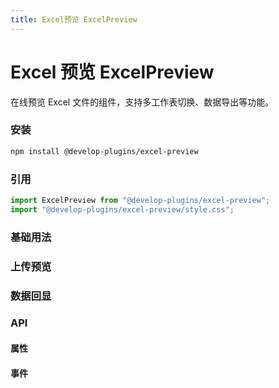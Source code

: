 ```yaml
---
title: Excel预览 ExcelPreview
---
```


# Excel 预览 ExcelPreview

在线预览 Excel 文件的组件，支持多工作表切换、数据导出等功能。

### 安装

```bash
npm install @develop-plugins/excel-preview
```

### 引用

```javascript
import ExcelPreview from "@develop-plugins/excel-preview";
import "@develop-plugins/excel-preview/style.css";
```

### 基础用法

<script setup>
import { ref } from 'vue'
import ExcelPreview from "@develop-plugins/excel-preview";
import '@develop-plugins/excel-preview/style.css'

const excelData = ref();

const excelCode = `<template>
  <ExcelPreview 
    :data="excelData"
    :showToolbar="true"
    :showSheetTabs="true"
  />
</template>

<script setup>
import ExcelPreview from '@develop-plugins/excel-preview'
import '@develop-plugins/excel-preview/style.css'
<\/script>`

const uploadCode = `<template>
  <div class="upload-area">
    <n-upload :default-upload="false" accept=".xlsx,.xls" :max="1" @update:file-list="onFileListUpdate">
      <n-button type="primary">选择 Excel 文件</n-button>
    </n-upload>
    <span class="upload-name">{{ uploadFileName || '未选择文件' }}</span>
    <div style="height: 500px; border: 1px solid #e4e7ed; border-radius: 4px; margin-top: 12px;">
      <ExcelPreview :data="excelData" :showToolbar="true" />
    </div>
  </div>
</template>

<script setup>
import { ref } from 'vue'
import ExcelPreview from '@develop-plugins/excel-preview'
import '@develop-plugins/excel-preview/style.css'

const excelData = ref(null)
const uploadFileName = ref('')
const onFileListUpdate = async (fileList) => {
  const file = fileList?.[0]?.file
  if (!file) return
  const buf = await file.arrayBuffer()
  uploadFileName.value = file.name
  excelData.value = buf
}
<\/script>`

// BaseTable 列与数据
const propsColumns = [
  { title: '属性', key: 'prop' },
  { title: '说明', key: 'desc' },
  { title: '类型', key: 'type' },
  { title: '默认值', key: 'default' },
]
const propsData = [
  { prop: 'data', desc: '数据源，支持ArrayBuffer、Uint8Array、Array、Blob', type: 'Uint8Array/ArrayBuffer/Array/Blob', default: '{}' },
  { prop: 'dropdownMenu', desc: '表头下拉菜单', type: 'Boolean/Array/Object', default: 'true' },
  { prop: 'contextMenu', desc: '表格右键菜单', type: 'Boolean/Array/Object', default: 'true' },
  { prop: 'readOnly', desc: '是否只读', type: 'Boolean', default: 'false' },
  { prop: 'rowHeaders', desc: '是否显示行标题', type: 'Boolean', default: 'true' },
  { prop: 'colHeaders', desc: '是否显示列标题', type: 'Boolean', default: 'true' },
  { prop: 'manualRowResize', desc: '是否手动调整行高', type: 'Boolean', default: 'true' },
  { prop: 'manualColumnResize', desc: '是否手动调整列宽', type: 'Boolean', default: 'true' },
  { prop: 'width', desc: '表格宽度', type: 'String/Number', default: "'100%'" },
  { prop: 'height', desc: '表格高度', type: 'String/Number', default: "'400px'" },
  { prop: 'colWidths', desc: '表格列宽度', type: 'Number/Array/Function', default: '100' },
  { prop: 'minSpareRows', desc: '导入excel时保留的最小行数', type: 'Number', default: '0' },
  { prop: 'minSpareCols', desc: '导入excel时保留的最小列数', type: 'Number', default: '0' },
  { prop: 'downloadFileName', desc: '导出excel文件名', type: 'String', default: "'export.xlsx'" },
  { prop: 'showToolbar', desc: '是否显示工具栏', type: 'Boolean', default: 'true' },
]

const eventsColumns = [
  { title: '事件名', key: 'name' },
  { title: '说明', key: 'desc' },
  { title: '回调参数', key: 'args' },
]
const eventsData = [
  { name: 'export', desc: '导出事件', args: '(data)' },
  { name: 'save', desc: '保存事件', args: '(data)' },
]
// 上传处理（文档内示例使用）
const uploadFileName = ref('')
const onFileListUpdate = async (fileList) => {
  const file = fileList?.[0]?.file
  if (!file) return
  const buf = await file.arrayBuffer()
  uploadFileName.value = file.name
  excelData.value = buf
}

// 数据回显（模拟接口）示例代码与逻辑
const echoCode = `<template>
  <div>
    <n-button type="primary" :loading="loadingEcho" @click="onFetchEcho">加载远程数据</n-button>
    <div style="height: 500px; border: 1px solid #e4e7ed; border-radius: 4px; margin-top: 12px;">
      <ExcelPreview :data="echoData" :showToolbar="true" @save="onEchoSave" />
    </div>
  </div>
</template>

<script setup>
import { ref } from 'vue'
import ExcelPreview from '@develop-plugins/excel-preview'
import '@develop-plugins/excel-preview/style.css'

const echoData = ref(null)
const loadingEcho = ref(false)

const fetchEchoData = async () => {
  await new Promise((resolve) => setTimeout(resolve, 1000))
  return [
    {
      sheetName: '用户列表',
      data: [
        ['ID', '姓名', '城市', '积分'],
        ['1', '张三', '北京', '120'],
        ['2', '李四', '上海', '98'],
        ['3', '王五', '深圳', '78']
      ],
      styles: [],
      mergeList: []
    },
    {
      sheetName: '统计',
      data: [
        ['日期', '新增', '活跃'],
        ['2025-10-01', '24', '80'],
        ['2025-10-02', '18', '76']
      ],
      styles: [],
      mergeList: []
    }
  ]
}

const onFetchEcho = async () => {
  loadingEcho.value = true
  echoData.value = await fetchEchoData()
  loadingEcho.value = false
}
const onEchoSave = (data) => {
  console.log('数据回显保存', data)
}
<\/script>`

const echoData = ref(null)
const loadingEcho = ref(false)
const fetchEchoData = async () => {
  await new Promise((resolve) => setTimeout(resolve, 1000))
  return [
    {
      sheetName: '用户列表',
      data: [
        ['ID', '姓名', '城市', '积分'],
        ['1', '张三', '北京', '120'],
        ['2', '李四', '上海', '98'],
        ['3', '王五', '深圳', '78']
      ],
      styles: [],
      mergeList: []
    },
    {
      sheetName: '统计',
      data: [
        ['日期', '新增', '活跃'],
        ['2025-10-01', '24', '80'],
        ['2025-10-02', '18', '76']
      ],
      styles: [],
      mergeList: []
    }
  ]
}
const onFetchEcho = async () => {
  loadingEcho.value = true
  echoData.value = await fetchEchoData()
  loadingEcho.value = false
}
const onEchoSave = (data) => {
  console.log('数据回显保存', data)
}
</script>

<CodeCard :code="excelCode">
  <template #demo>
    <div>
      <ExcelPreview
        :data="excelData"
        :showToolbar="true"
        downloadFileName="示例表格.xlsx"
      />
    </div>
  </template>
</CodeCard>

### 上传预览

<CodeCard :code="uploadCode">
  <template #demo>
    <div class="upload-area">
      <n-upload :default-upload="false" accept=".xlsx,.xls" :max="1" @update:file-list="onFileListUpdate">
        <n-button type="primary" ghost>选择 Excel 文件</n-button>
      </n-upload>
      <div>
        <ExcelPreview
          :data="excelData"
          :showToolbar="true"
          downloadFileName="示例表格.xlsx"
        />
      </div>
    </div>
  </template>
</CodeCard>

### 数据回显

<CodeCard :code="echoCode">
  <template #demo>
    <div>
      <n-button type="primary" ghost :loading="loadingEcho" @click="onFetchEcho">加载远程数据</n-button>
      <div style="height: 500px; border: 1px solid #e4e7ed; border-radius: 4px; margin-top: 12px;">
        <ExcelPreview
          :data="echoData"
          :showToolbar="true"
          @save="onEchoSave"
          downloadFileName="接口回显.xlsx"
        />
      </div>
    </div>
  </template>
</CodeCard>

### API

#### 属性

<BaseTable :columns="propsColumns" :data="propsData" />

#### 事件

<BaseTable :columns="eventsColumns" :data="eventsData" />

<style>
/* 取消 VitePress 文档样式对 ExcelPreview 内部表格的影响 */
.vp-doc .excel-preview table {
  display: table;          /* 恢复为标准表格布局，避免被设为 block */
  overflow: visible;       /* 取消文档为表格设置的滚动容器 */
  width: 100%;             /* 不强制整行宽度，交由组件自身控制 */
  max-width: none;         /* 取消最大宽度限制，避免被压缩 */
  margin: 0;               /* 清除文档默认的上下间距 */
  background: transparent; /* 取消背景色，交由组件主题控制 */
  border: none;            /* 移除文档为表格设置的边框 */
}
.vp-doc .excel-preview table thead,
.vp-doc .excel-preview table tbody,
.vp-doc .excel-preview table tr,
.vp-doc .excel-preview table th,
.vp-doc .excel-preview table td {
  background: transparent; /* 取消斑马纹与头部背景 */
}
.vp-doc .excel-preview table th,
.vp-doc .excel-preview table td {
  padding: 0;              /* 清除文档默认单元格内边距 */
  border: none;            /* 清除文档为表格设置的边框 */
  vertical-align: middle;  /* 恢复为常规对齐，避免被文档样式改动 */
  text-align: inherit;     /* 文本对齐交由组件或父级控制 */
  white-space: normal;     /* 取消可能的 nowrap 等影响 */
  box-shadow: none;        /* 去除文档可能添加的阴影 */
}
.vp-doc .excel-preview table tbody tr:nth-child(2n) {
  background: transparent; /* 移除偶数行背景 */
}

/* 进一步收紧影响范围到 Handsontable 内部表格 */
.vp-doc .excel-preview .handsontable table {
  display: table;
  width: 100%;
   margin: 0;
  background: transparent;
  border: none;
}
.vp-doc .excel-preview .handsontable .htCore {
  width: 100%;
  border-collapse: collapse;            /* 保持紧凑网格 */
  border-left: 1px solid #e6e8eb;      /* 左边框与参考图一致 */
  border-top: 1px solid #e6e8eb;       /* 顶部边框与参考图一致 */
}
.vp-doc .excel-preview .handsontable .htCore th,
.vp-doc .excel-preview .handsontable .htCore td {
  padding: 0;                          /* 单元格无额外内边距 */
  border-right: 1px solid #e6e8eb;     /* 右侧网格线 */
  border-bottom: 1px solid #e6e8eb;    /* 底部网格线 */
  background: #fff;                    /* 网格背景为白色 */
  vertical-align: middle;              /* 内容垂直居中 */
}
.vp-doc .excel-preview .handsontable .htCore th {
  background: #f5f6f8;                 /* 表头浅灰背景 */
  color: #333;                         /* 文本颜色适中 */
  font-weight: 500;                    /* 表头半粗 */
}
.vp-doc .excel-preview .htFocusCatcher {
 display: none;
}
</style>
